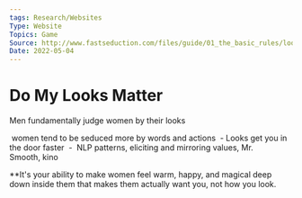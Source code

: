 ```yaml
---
tags: Research/Websites
Type: Website
Topics: Game
Source: http://www.fastseduction.com/files/guide/01_the_basic_rules/looks.html
Date: 2022-05-04
---
```



# Do My Looks Matter



Men fundamentally judge women by their looks


 women tend to be seduced more by words and actions
 - Looks get you in the door faster
 -  NLP patterns, eliciting and mirroring values, Mr. Smooth, kino


**It's your ability to make women feel warm, happy, and magical deep down inside them that makes them actually want you, not how you look.


